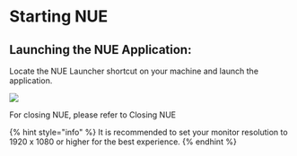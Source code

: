 # Starting NUE

## Launching the NUE Application:

Locate the NUE Launcher shortcut on your machine and launch the application.

![](https://github.com/AvecodeMatt/NUE_User_Guide/tree/4ac4e74f8112a57794be87f171d898169a658d5f/overview/images/icons/NUE_Icon.PNG)

For closing NUE, please refer to Closing NUE

{% hint style="info" %}
It is recommended to set your monitor resolution to 1920 x 1080 or higher for the best experience.
{% endhint %}


